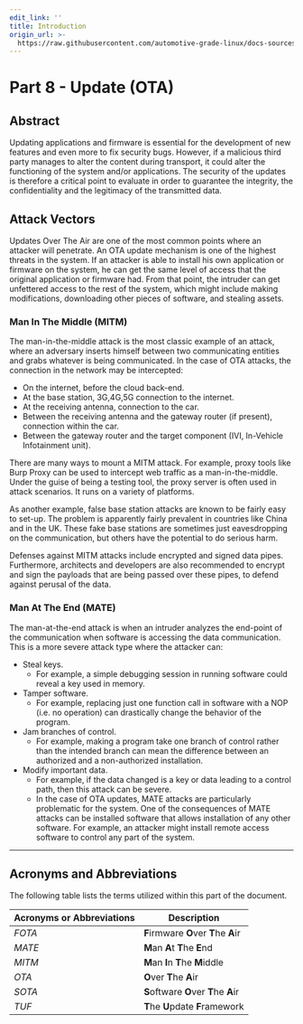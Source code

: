 ```yaml
---
edit_link: ''
title: Introduction
origin_url: >-
  https://raw.githubusercontent.com/automotive-grade-linux/docs-sources/master/docs/security-blueprint/part-8/0_Abstract.md
---
```


<!-- WARNING: This file is generated by fetch_docs.js using /home/boron/Documents/AGL/docs-webtemplate/site/_data/tocs/architecture/master/security_blueprint-security-blueprint-book.yml -->

# Part 8 - Update (**OTA**)

## Abstract

Updating applications and firmware is essential for the development of new
features and even more to fix security bugs.
However, if a malicious third party manages to alter the content during
transport, it could
alter the functioning of the system and/or applications. The security of the
updates is therefore a critical point to evaluate in order to guarantee the
integrity, the confidentiality and the legitimacy of the transmitted data.

## Attack Vectors

Updates Over The Air are one of the most common points where an attacker
will penetrate. An OTA update mechanism is one of the highest threats in the system.
If an attacker is able to install his own application or firmware on the system,
he can get the same level of access that the original application or firmware had.
From that point, the intruder can get unfettered access to the rest of the system,
which might include making modifications, downloading other pieces of software,
and stealing assets.

### Man In The Middle (MITM)

The man-in-the-middle attack is the most classic example of an attack, where an adversary
inserts himself between two communicating entities and grabs whatever is being communicated.
In the case of OTA attacks, the connection in the network may be intercepted:

* On the internet, before the cloud back-end.
* At the base station, 3G,4G,5G connection to the internet.
* At the receiving antenna, connection to the car.
* Between the receiving antenna and the gateway router (if present), connection within the car.
* Between the gateway router and the target component (IVI, In-Vehicle Infotainment unit).

There are many ways to mount a MITM attack. For example, proxy tools like Burp Proxy can
be used to intercept web traffic as a man-in-the-middle. Under the guise of being a testing tool,
the proxy server is often used in attack scenarios. It runs on a variety of platforms.

As another example, false base station attacks are known to be fairly easy to set-up.
The problem is apparently fairly prevalent in countries like China and in the UK.
These fake base stations are sometimes just eavesdropping on the communication,
but others have the potential to do serious harm.

Defenses against MITM attacks include encrypted and signed data pipes. Furthermore,
architects and developers are also recommended to encrypt and sign the payloads that are
being passed over these pipes, to defend against perusal of the data.

### Man At The End (MATE)

The man-at-the-end attack is when an intruder analyzes the end-point of the communication when
software is accessing the data communication. This is a more severe attack type where the attacker can:

* Steal keys.
  * For example, a simple debugging session in running software could reveal a key used in memory.
* Tamper software.
  * For example, replacing just one function call in software with a NOP (i.e. no operation) can drastically change the behavior of the program.
* Jam branches of control.
  * For example, making a program take one branch of control rather than the intended branch can mean the difference between an authorized and a non-authorized installation.
* Modify important data.
  * For example, if the data changed is a key or data leading to a control path, then this attack can be severe.
  * In the case of OTA updates, MATE attacks are particularly problematic for the system. One of the consequences of MATE attacks can be installed software that allows installation of any other software. For example, an attacker might install remote access software to control any part of the system.

--------------------------------------------------------------------------------

## Acronyms and Abbreviations

The following table lists the terms utilized within this part of the document.

Acronyms or Abbreviations | Description
------------------------- | -------------------------------------------------------------------------
_FOTA_                    | **F**irmware **O**ver **T**he **A**ir
_MATE_                    | **M**an **A**t **T**he **E**nd
_MITM_                    | **M**an **I**n **T**he **M**iddle
_OTA_                     | **O**ver **T**he **A**ir
_SOTA_                    | **S**oftware **O**ver **T**he **A**ir
_TUF_                     | **T**he **U**pdate **F**ramework
